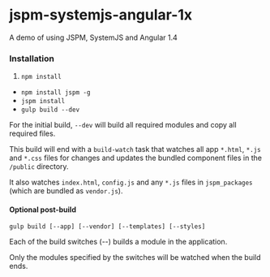 # jspm-systemjs-angular-1x
A demo of using JSPM, SystemJS and Angular 1.4

### Installation
1. `npm install`
* `npm install jspm -g`
* `jspm install`
* `gulp build --dev`

For the initial build, `--dev` will build all required modules and copy all required files.

This build will end with a `build-watch` task that watches all app `*.html`, `*.js` and `*.css` files for changes and updates the bundled component files in the `/public` directory.

It also watches `index.html`, `config.js` and any `*.js` files in `jspm_packages` (which are bundled as `vendor.js`). 

#### Optional post-build

`gulp build [--app] [--vendor] [--templates] [--styles]`

Each of the build switches (--) builds a module in the application.

Only the modules specified by the switches will be watched when the build ends.